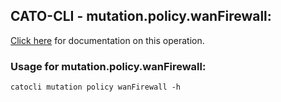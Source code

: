 
## CATO-CLI - mutation.policy.wanFirewall:
[Click here](https://api.catonetworks.com/documentation/#mutation-wanFirewall) for documentation on this operation.

### Usage for mutation.policy.wanFirewall:

`catocli mutation policy wanFirewall -h`
